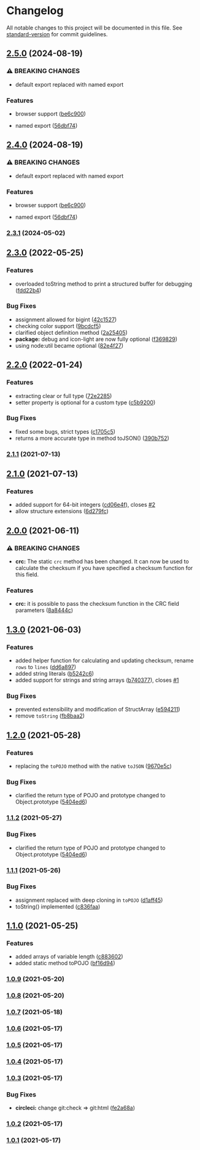 # Changelog

All notable changes to this project will be documented in this file. See [standard-version](https://github.com/conventional-changelog/standard-version) for commit guidelines.

## [2.5.0](https://github.com/sarakusha/typed-struct/compare/v2.3.1...v2.5.0) (2024-08-19)


### ⚠ BREAKING CHANGES

* default export replaced with named export

### Features

* browser support ([be6c900](https://github.com/sarakusha/typed-struct/commit/be6c9003c0a910ce58b78e8ada3a3b37554d5516))


* named export ([56dbf74](https://github.com/sarakusha/typed-struct/commit/56dbf74ec2b2ee9f00d38d4c3fffc564ec60144c))

## [2.4.0](https://github.com/sarakusha/typed-struct/compare/v2.3.1...v2.4.0) (2024-08-19)


### ⚠ BREAKING CHANGES

* default export replaced with named export

### Features

* browser support ([be6c900](https://github.com/sarakusha/typed-struct/commit/be6c9003c0a910ce58b78e8ada3a3b37554d5516))


* named export ([56dbf74](https://github.com/sarakusha/typed-struct/commit/56dbf74ec2b2ee9f00d38d4c3fffc564ec60144c))

### [2.3.1](https://github.com/sarakusha/typed-struct/compare/v2.3.0...v2.3.1) (2024-05-02)

## [2.3.0](https://github.com/sarakusha/typed-struct/compare/v2.2.0...v2.3.0) (2022-05-25)


### Features

* overloaded toString method to print a structured buffer for debugging ([fdd22b4](https://github.com/sarakusha/typed-struct/commit/fdd22b48d98f334db24c4a7a957c63d58cc03d4c))


### Bug Fixes

* assignment allowed for bigint ([42c1527](https://github.com/sarakusha/typed-struct/commit/42c1527f9669d43db2111f208f51491e69689016))
* checking color support ([9bcdcf5](https://github.com/sarakusha/typed-struct/commit/9bcdcf53988aafbd614191b66857427c4c2ef145))
* clarified object definition method ([2a25405](https://github.com/sarakusha/typed-struct/commit/2a25405b4a6c2d290e48a23800a1b1a9a6d63bd7))
* **package:** debug and icon-light are now fully optional ([f369829](https://github.com/sarakusha/typed-struct/commit/f36982986ec7a89e6da7252b86073015f17d741a))
* using node:util became optional ([82e4f27](https://github.com/sarakusha/typed-struct/commit/82e4f27d91f54e8346dc5676e3301960c6ae28d6))

## [2.2.0](https://github.com/sarakusha/typed-struct/compare/v2.1.1...v2.2.0) (2022-01-24)


### Features

* extracting clear or full type ([72e2285](https://github.com/sarakusha/typed-struct/commit/72e22853e66486fec4e36ff86ad3107680762c30))
* setter property is optional for a custom type ([c5b9200](https://github.com/sarakusha/typed-struct/commit/c5b92001dd9982ecb17c90b54ff4ddde6218c6b7))


### Bug Fixes

* fixed some bugs, strict types ([c1705c5](https://github.com/sarakusha/typed-struct/commit/c1705c5ea9e98e238e8a5d94ec9713c60c93e80c))
* returns a more accurate type in method toJSON() ([390b752](https://github.com/sarakusha/typed-struct/commit/390b752fb8c89e8db75c1dfbd7068d157fa55e91))

### [2.1.1](https://github.com/sarakusha/typed-struct/compare/v2.1.0...v2.1.1) (2021-07-13)

## [2.1.0](https://github.com/sarakusha/typed-struct/compare/v2.0.0...v2.1.0) (2021-07-13)


### Features

* added support for 64-bit integers ([cd06e4f](https://github.com/sarakusha/typed-struct/commit/cd06e4f594ce3390ff73ea65799f1930df2ca4b6)), closes [#2](https://github.com/sarakusha/typed-struct/issues/2)
* allow structure extensions ([6d279fc](https://github.com/sarakusha/typed-struct/commit/6d279fc37dc296a42ec4d9347b481d3a5c1d7b43))

## [2.0.0](https://github.com/sarakusha/typed-struct/compare/v1.3.0...v2.0.0) (2021-06-11)


### ⚠ BREAKING CHANGES

* **crc:** The static `crc` method has been changed. It can now be used to calculate the
checksum if you have specified a checksum function for this field.

### Features

* **crc:** it is possible to pass the checksum function in the CRC field parameters ([8a8444c](https://github.com/sarakusha/typed-struct/commit/8a8444c6367b4495bf595c69fabb4f25c0dbe8e9))

## [1.3.0](https://github.com/sarakusha/typed-struct/compare/v1.2.0...v1.3.0) (2021-06-03)


### Features

* added helper function for calculating and updating checksum, rename `rows` to `lines` ([dd6a897](https://github.com/sarakusha/typed-struct/commit/dd6a8978ada4916900ce0cf7fffcda6e1ca3134c))
* added string literals ([b5242c6](https://github.com/sarakusha/typed-struct/commit/b5242c6238c31e4b6195b3aed42b16ca14a42741))
* added support for strings and string arrays ([b740377](https://github.com/sarakusha/typed-struct/commit/b7403774e632828f802b529320618e177f7a2030)), closes [#1](https://github.com/sarakusha/typed-struct/issues/1)


### Bug Fixes

* prevented extensibility and modification of StructArray ([e594211](https://github.com/sarakusha/typed-struct/commit/e594211b8f1d1735228b36fb45d154589a3903e6))
* remove `toString` ([fb8baa2](https://github.com/sarakusha/typed-struct/commit/fb8baa220b969ded0010d0718971fdfdaf0ec310))

## [1.2.0](https://github.com/sarakusha/typed-struct/compare/v1.1.1...v1.2.0) (2021-05-28)


### Features

* replacing the `toPOJO` method with the native `toJSON` ([9670e5c](https://github.com/sarakusha/typed-struct/commit/9670e5cb2909ae6837bf49fbd82cf7aa403f7da6))


### Bug Fixes

* clarified the return type of POJO and prototype changed to Object.prototype ([5404ed6](https://github.com/sarakusha/typed-struct/commit/5404ed66a8c215966800a8d9308edb244644fc63))

### [1.1.2](https://github.com/sarakusha/typed-struct/compare/v1.1.1...v1.1.2) (2021-05-27)


### Bug Fixes

* clarified the return type of POJO and prototype changed to Object.prototype ([5404ed6](https://github.com/sarakusha/typed-struct/commit/5404ed66a8c215966800a8d9308edb244644fc63))

### [1.1.1](https://github.com/sarakusha/typed-struct/compare/v1.1.0...v1.1.1) (2021-05-26)


### Bug Fixes

* assignment replaced with deep cloning in `toPOJO` ([d1aff45](https://github.com/sarakusha/typed-struct/commit/d1aff45b8f13e4696c8ba56b1ab3365e63c8dcbc))
* toString() implemented ([c836faa](https://github.com/sarakusha/typed-struct/commit/c836faabe0b3f6e6c3a600abac51fe2ff00c87ba))

## [1.1.0](https://github.com/sarakusha/typed-struct/compare/v1.0.9...v1.1.0) (2021-05-25)


### Features

* added arrays of variable length ([c883602](https://github.com/sarakusha/typed-struct/commit/c8836020d85b46f3e9d9acc323c3785beb9b7dda))
* added static method toPOJO ([bf16d94](https://github.com/sarakusha/typed-struct/commit/bf16d948117faaae1bdd2de25781cf1fe2107752))

### [1.0.9](https://github.com/sarakusha/typed-struct/compare/v1.0.8...v1.0.9) (2021-05-20)

### [1.0.8](https://github.com/sarakusha/typed-struct/compare/v1.0.7...v1.0.8) (2021-05-20)

### [1.0.7](https://github.com/sarakusha/typed-struct/compare/v1.0.6...v1.0.7) (2021-05-18)

### [1.0.6](https://github.com/sarakusha/typed-struct/compare/v1.0.5...v1.0.6) (2021-05-17)

### [1.0.5](https://github.com/sarakusha/typed-struct/compare/v1.0.4...v1.0.5) (2021-05-17)

### [1.0.4](https://github.com/sarakusha/typed-struct/compare/v1.0.3...v1.0.4) (2021-05-17)

### [1.0.3](https://github.com/sarakusha/typed-struct/compare/v1.0.2...v1.0.3) (2021-05-17)


### Bug Fixes

* **circleci:** change git:check => git:html ([fe2a68a](https://github.com/sarakusha/typed-struct/commit/fe2a68a152f18a61b5aa3017024ff96e4dc4ab98))

### [1.0.2](https://github.com/sarakusha/typed-struct/compare/v1.0.0...v1.0.2) (2021-05-17)

### [1.0.1](https://github.com/sarakusha/typed-struct/compare/v1.0.0...v1.0.1) (2021-05-17)
